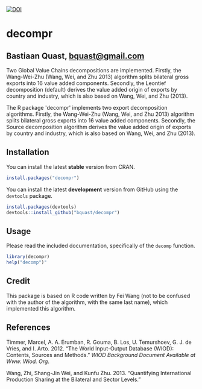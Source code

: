 [![DOI](https://zenodo.org/badge/doi/10.5281/zenodo.14810.png)](http://dx.doi.org/10.5281/zenodo.14810)

decompr
=======

Bastiaan Quast, <bquast@gmail.com>
----------------------------------

Two Global Value Chains decompositions are implemented.
Firstly, the Wang-Wei-Zhu (Wang, Wei, and Zhu 2013) algorithm splits bilateral gross exports into 16 value added components.
Secondly, the Leontief decomposition (default) derives the value added origin of exports by country and industry, which is also based on Wang, Wei, and Zhu (2013).


The R package 'decompr' implements two export decomposition algorithms.
Firstly, the Wang-Wei-Zhu (Wang, Wei, and Zhu 2013) algorithm splits bilateral gross exports into 16 value added components.
Secondly, the Source decomposition algorithm derives the value added origin of exports by country and industry, which is also based on Wang, Wei, and Zhu (2013).



Installation
------------
You can install the latest **stable** version from CRAN.

```r
install.packages("decompr")
```

You can install the latest **development** version from GitHub using the `devtools` package.

```r
install.packages(devtools)
devtools::install_github("bquast/decompr")
```


Usage
------
Please read the included documentation, specifically of the `decomp` function.

```r
library(decompr)
help("decomp")"
```


Credit
------

This package is based on R code written by Fei Wang (not to be confused with the author of the algorithm, with the same last name), which implemented this algorithm.


References
----------

Timmer, Marcel, A. A. Erumban, R. Gouma, B. Los, U. Temurshoev, G. J. de Vries, and I. Arto. 2012. “The World Input-Output Database (WIOD): Contents, Sources and Methods.” *WIOD Background Document Available at Www. Wiod. Org*.

Wang, Zhi, Shang-Jin Wei, and Kunfu Zhu. 2013. “Quantifying International Production Sharing at the Bilateral and Sector Levels.”
